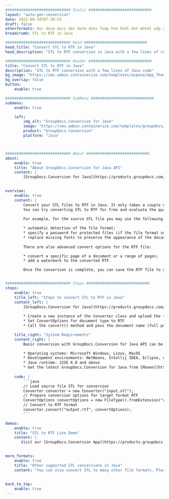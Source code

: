 ```yaml
---
############################# Static ############################
layout: "auto-gen-conversion"
date: 2022-08-10T07:38:52
draft: false
otherformats: doc docm docx dot dotm dotx fodp htm html mht mhtml odp odt otp pot potm potx pps ppsm ppsx ppt pptm pptx rtf
breadcrumb: STL to RTF in Java

############################# Head ############################
head_title: "Convert STL to RTF in Java"
head_description: "STL to RTF conversion in Java with a few lines of code. Convert over 160 file formats using the GroupDocs document conversion API for Java"

############################# Header ############################
title: "Convert STL to RTF in Java"
description: "STL to RTF conversion with a few lines of Java code"
bg_image: "https://cms.admin.containerize.com/templates/aspose/App_Themes/V3/images/bg/header1.png"
bg_overlay: false
button:
    enable: true

############################# SubMenu ############################
submenu:
    enable: true

    left:
        img_alt: "GroupDocs.Conversion for Java"
        image: "https://cms.admin.containerize.com/templates/groupdocs/images/product-logos/90x90-noborder/groupdocs-conversion-java.png"
        product: "GroupDocs.Conversion"
        platform: "Java"



############################# About ############################
about:
    enable: true
    title: "About GroupDocs.Conversion for Java API"
    content: |
        [GroupDocs.Conversion for Java](https://products.groupdocs.com/conversion/java/) is an advanced file format conversion API for converting between popular image and document formats such as Microsoft Office, OpenDocument, PDF, HTML, email, CAD. and much more with just a few lines of code. The native API automatically detects the formats of the original documents and offers many options for customizing the converted documents. Along with the function of extracting information from a document, it also supports caching of the conversion results to the local disk by default. However, any type of cache storage can be supported by implementing the appropriate interfaces - Amazon S3, Dropbox, Google Drive, Windows Azure, Reddis, or any others.
    

overview:
    enable: true
    content: |
        Convert your STL files to RTF in Java. It only takes a couple of lines of Java code on any platform of your choice, such as Windows, Linux, macOS.
        You can try converting STL to RTF for free and evaluate the quality of the conversion results. Along with simple file conversion scripts, you can try more sophisticated options for loading the STL source file and storing the RTF output. 
        
        For example, for the source STL file you may use the following load options:

        * automatic detection of the file format;
        * specify a password for protected files (if the file format supports it);
        * replace missing fonts to preserve the appearance of the document.
        
        There are also advanced convert options for the RTF file:

        * convert a specific page of a document or a range of pages;
        * add a watermark to the converted RTF.

        Once the conversion is complete, you can save the RTF file to your local file path or to any third party storage such as FTP, Amazon S3, Google Drive, Dropbox etc. Please note - to convert STL to RTF, you do not need to install any additional software, such as MS Office, Open Office, Adobe Acrobat Reader etc.


############################# Steps ############################
steps:
    enable: true
    title_left: "Steps to convert STL to RTF in Java"
    content_left: |
        [GroupDocs.Conversion for Java](https://products.groupdocs.com/conversion/java/) allows developers to easily convert STL file to RTF with a few lines of code.
        
        * Create a new instance of the Converter class and upload the file STL with the full path
        * Set ConvertOptions for document type to RTF
        * Call the convert() method and pass the document name (full path) and format (RTF) as a parameter

    title_right: "System Requirements"
    content_right: |
        Basic conversion with GroupDocs.Conversion for Java API can be done with just a few lines of code. Our APIs are supported on all major platforms and operating systems. Before executing the code below, make sure you have the following prerequisites installed on your system.

        * Operating systems: Microsoft Windows, Linux, MacOS
        * Development environments: NetBeans, Intellij IDEA, Eclipse, etc.
        * Java runtime: J2SE 6.0 and above
        * Get the latest GroupDocs.Conversion for Java from [Maven](https://repository.groupdocs.com/webapp/#/artifacts/browse/tree/General/repo/com/groupdocs/groupdocs-conversion)
         
    code: |
        ```java    
        // Load source file STL for conversion
        Converter converter = new Converter("input.stl");
        // Prepare conversion options for target format RTF
        ConvertOptions convertOptions = new FileType().fromExtension("rtf").getConvertOptions();
        // Convert to RTF format
        converter.convert("output.rtf", convertOptions);
        ```

demos:
    enable: true
    title: "STL to RTF Live Demo"
    content: |
       Visit our [GroupDocs.Conversion App](https://products.groupdocs.app/conversion/family) website and try STL to RTF conversion now. The free demo has the following benefits
          

more_formats:
    enable: true
    title: "Other supported STL conversions in Java"
    content: "You can also convert STL to many other file formats. Please see the list below."
       
       
back_to_top:
    enable: true
---
```

